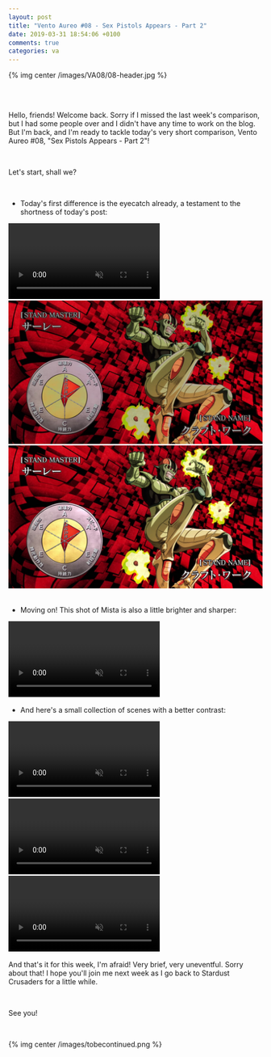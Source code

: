 ```yaml
---
layout: post
title: "Vento Aureo #08 - Sex Pistols Appears - Part 2"
date: 2019-03-31 18:54:06 +0100
comments: true
categories: va
---
```


{% img center /images/VA08/08-header.jpg %}
<!-- more -->

<br>
<br>

Hello, friends! Welcome back. Sorry if I missed the last week's comparison, but I had some people over and I didn't have any time to work on the blog. But I'm back, and I'm ready to tackle today's very short comparison, Vento Aureo #08, "Sex Pistols Appears - Part 2"!

<br>

Let's start, shall we?

<br>

- Today's first difference is the eyecatch already, a testament to the shortness of today's post:

<video class='center' muted nocontrols autoplay playsinline loop preload='auto'>
  <source src="./../videos/VA08/01 - eyecatch.webm" type='video/webm; codecs="vp8, vorbis"'>
  <source src="./../videos/VA08/01 - eyecatch.mp4" type='video/mp4; codecs=avc1.42E01E,mp4a.40.2'>
</video>

<div id="container1" class="twentytwenty-container">
 <img src="./../images/VA08/tv-15610.jpg" />
 <img src="./../images/VA08/bd-15610.jpg" />
</div>

<br>

- Moving on! This shot of Mista is also a little brighter and sharper:

<video class='center' muted nocontrols autoplay playsinline loop preload='auto'>
  <source src="./../videos/VA08/02 - mista.webm" type='video/webm; codecs="vp8, vorbis"'>
  <source src="./../videos/VA08/02 - mista.mp4" type='video/mp4; codecs=avc1.42E01E,mp4a.40.2'>
</video>

- And here's a small collection of scenes with a better contrast:

<video class='center' muted nocontrols autoplay playsinline loop preload='auto'>
  <source src="./../videos/VA08/03 - brighter 1.webm" type='video/webm; codecs="vp8, vorbis"'>
  <source src="./../videos/VA08/03 - brighter 1.mp4" type='video/mp4; codecs=avc1.42E01E,mp4a.40.2'>
</video> 

<video class='center' muted nocontrols autoplay playsinline loop preload='auto'>
  <source src="./../videos/VA08/04 - better contrast.webm" type='video/webm; codecs="vp8, vorbis"'>
  <source src="./../videos/VA08/04 - better contrast.mp4" type='video/mp4; codecs=avc1.42E01E,mp4a.40.2'>
</video>

<video class='center' muted nocontrols autoplay playsinline loop preload='auto'>
  <source src="./../videos/VA08/05 - brighter 2.webm" type='video/webm; codecs="vp8, vorbis"'>
  <source src="./../videos/VA08/05 - brighter 2.mp4" type='video/mp4; codecs=avc1.42E01E,mp4a.40.2'>
</video>

And that's it for this week, I'm afraid! Very brief, very uneventful. Sorry about that! I hope you'll join me next week as I go back to Stardust Crusaders for a little while.

<br>

See you!

<br>

{% img center /images/tobecontinued.png %}